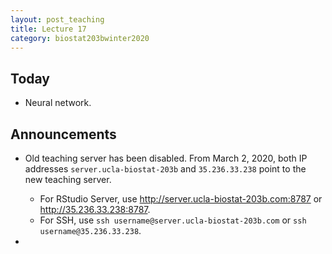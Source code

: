 ```yaml
---
layout: post_teaching
title: Lecture 17
category: biostat203bwinter2020
---
```


## Today

- Neural network.  

## Announcements

- Old teaching server has been disabled. From March 2, 2020, both IP addresses `server.ucla-biostat-203b` and `35.236.33.238` point to the new teaching server.  
    - For RStudio Server, use <http://server.ucla-biostat-203b.com:8787> or <http://35.236.33.238:8787>.   
    - For SSH, use `ssh username@server.ucla-biostat-203b.com` or `ssh username@35.236.33.238`.
    
- 